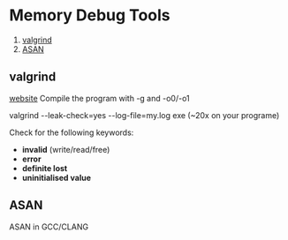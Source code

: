 # Memory Debug Tools
1. [valgrind](#valgrind)
2. [ASAN](#ASAN)


## valgrind
[website](http://www.valgrind.org/docs/manual/quick-start.html)
Compile the program with -g and -o0/-o1

valgrind --leak-check=yes --log-file=my.log exe (~20x on your programe)

Check for the following keywords:

- **invalid** (write/read/free)
- **error**
- **definite lost**
- **uninitialised value**


## ASAN
ASAN in GCC/CLANG
